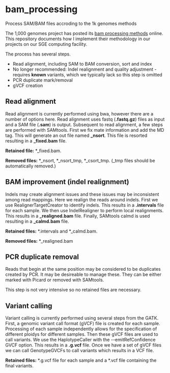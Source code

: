 # bam_processing
Process SAM/BAM files accroding to the 1k genomes methods

The 1,000 genomes project has posted its [bam processing methods](https://github.com/igsr/1000Genomes_data_indexes/blob/master/historical_data/former_toplevel/README.alignment_data.md) online.
This repository documents how I implement their methodology in our projects on our SGE computing facility.

The process has several steps.

* Read alignment, including SAM to BAM conversion, sort and index
* No longer recommended: Indel realignment and quality adjustment - requires **known** variants, which we typically lack so this step is omitted
* PCR duplicate mark/removal
* gVCF creation


## Read alignment

Read alignment is currently performed using bwa, however there are a number of options here.
Read alignment uses fastq (**.fastq.gz**) files as input and a SAM file (**.sam**) is output.
Subsequent to read alignment, a few steps are performed with SAMtools.
First we fix mate information and add the MD tag.
This will generate an out file named **_nsort**.
This file is resorted resulting in a **_fixed.bam** file.

**Retained file:**
\*_fixed.bam.

**Removed files:**
\*_nsort, \*_nsort_tmp, \*_csort_tmp.
(_tmp files should be automatically removed.)


## BAM improvement (indel realignment)

Indels may create alignment issues and these issues may be inconsistent among read mappings.
Here we realign the reads around indels.
First we use RealignerTargetCreator to identify indels.
This results in a **.intervals** file for each sample.
We then use IndelRealigner to perform local realignments.
This results in a **_realigned.bam** file.
Finally, SAMtools calmd is used resulting in a **_calmd.bam** file.

**Retained files:**
\*.intervals and \*_calmd.bam.

**Removed files:**
\*_realigned.bam

## PCR duplicate removal

Reads that begin at the same position may be considered to be duplicates created by PCR.
It may be desireable to manage these.
They can be either marked with Picard or removed with SAMtools.

This step is not very intensive so no retained files are necessary.


## Variant calling

Variant calling is currently performed using several steps from the GATK.
First, a genomic variant call format (gVCF) file is created for each sample.
Processing of each sample independently allows for the specification of different ploidys for different samples.
Then these gVCF files are used to call variants.
We use the HaplotypeCaller with the --emitRefConfidence GVCF option.
This results in a **.g.vcf** file.
Once we have a set of gVCF files we can call GenotypeGVCFs to call variants which results in a VCF file.

**Retained files:**
\*.g.vcf file for each sample and a \*.vcf file containing the final variants.




